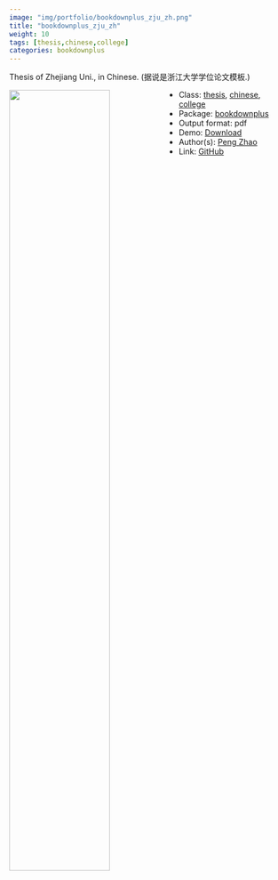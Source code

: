```yaml
---
image: "img/portfolio/bookdownplus_zju_zh.png"
title: "bookdownplus_zju_zh"
weight: 10
tags: [thesis,chinese,college]
categories: bookdownplus
---
```


Thesis of Zhejiang Uni., in Chinese. (据说是浙江大学学位论文模板.)

<!--more-->

<p><a href="../../img/portfolio/bookdownplus_zju_zh.png"><img class = "jf-image-shadow" src="../../img/portfolio/bookdownplus_zju_zh.png", width="60%"  align="left"></a></p>



- Class: [thesis](../../tags/thesis), [chinese](../../tags/chinese), [college](../../tags/college)
- Package: [bookdownplus](bookdownplus)
- Output format: pdf
- Demo: [Download](https://pzhaonet.github.io/bookdownplus/upload/zju_zh/showcase/zju_zh.pdf)
- Author(s): [Peng Zhao](https://pzhao.org)
- Link: [GitHub](https://github.com/pzhaonet/bookdownplus)



